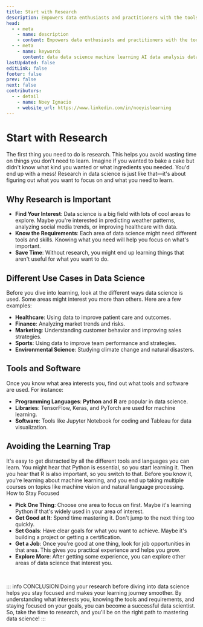 ```yaml
---
title: Start with Research
description: Empowers data enthusiasts and practitioners with the tools and knowledge to unlock the potential of data.
head:
  - - meta
    - name: description
    - content: Empowers data enthusiasts and practitioners with the tools and knowledge to unlock the potential of data.
  - - meta
    - name: keywords
      content: data data science machine learning AI data analysis data-driven data enthusiasts data practitioners
lastUpdated: false
editLink: false
footer: false
prev: false
next: false
contributors:
  - - detail
    - name: Noey Ignacio
    - website_url: https://www.linkedin.com/in/noeyislearning
---
```


# Start with Research

The first thing you need to do is research. This helps you avoid wasting time on things you don't need to learn. Imagine if you wanted to bake a cake but didn't know what kind you wanted or what ingredients you needed. You'd end up with a mess! Research in data science is just like that—it's about figuring out what you want to focus on and what you need to learn.

## Why Research is Important

- **Find Your Interest**: Data science is a big field with lots of cool areas to explore. Maybe you're interested in predicting weather patterns, analyzing social media trends, or improving healthcare with data.
- **Know the Requirements**: Each area of data science might need different tools and skills. Knowing what you need will help you focus on what's important.
- **Save Time**: Without research, you might end up learning things that aren't useful for what you want to do.

## Different Use Cases in Data Science

Before you dive into learning, look at the different ways data science is used. Some areas might interest you more than others. Here are a few examples:

- **Healthcare**: Using data to improve patient care and outcomes.
- **Finance**: Analyzing market trends and risks.
- **Marketing**: Understanding customer behavior and improving sales strategies.
- **Sports**: Using data to improve team performance and strategies.
- **Environmental Science**: Studying climate change and natural disasters.

## Tools and Software

Once you know what area interests you, find out what tools and software are used. For instance:

- **Programming Languages**: **Python** and **R** are popular in data science.
- **Libraries**: TensorFlow, Keras, and PyTorch are used for machine learning.
- **Software**: Tools like Jupyter Notebook for coding and Tableau for data visualization.

## Avoiding the Learning Trap

It's easy to get distracted by all the different tools and languages you can learn. You might hear that Python is essential, so you start learning it. Then you hear that R is also important, so you switch to that. Before you know it, you're learning about machine learning, and you end up taking multiple courses on topics like machine vision and natural language processing.
How to Stay Focused

- **Pick One Thing**: Choose one area to focus on first. Maybe it's learning Python if that's widely used in your area of interest.
- **Get Good at It**: Spend time mastering it. Don't jump to the next thing too quickly.
- **Set Goals**: Have clear goals for what you want to achieve. Maybe it's building a project or getting a certification.
- **Get a Job**: Once you're good at one thing, look for job opportunities in that area. This gives you practical experience and helps you grow.
- **Explore More**: After getting some experience, you can explore other areas of data science that interest you.

<br />

::: info CONCLUSION
Doing your research before diving into data science helps you stay focused and makes your learning journey smoother. By understanding what interests you, knowing the tools and requirements, and staying focused on your goals, you can become a successful data scientist. So, take the time to research, and you'll be on the right path to mastering data science!
:::

